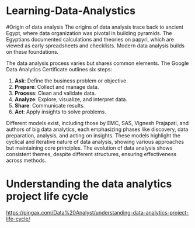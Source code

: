 # Learning-Data-Analystics

#Origin of data analysis 
The origins of data analysis trace back to ancient Egypt, where data organization was pivotal in building pyramids. The Egyptians documented calculations and theories on papyri, which are viewed as early spreadsheets and checklists. Modern data analysis builds on these foundations.

The data analysis process varies but shares common elements. The Google Data Analytics Certificate outlines six steps:

1. **Ask**: Define the business problem or objective.
2. **Prepare**: Collect and manage data.
3. **Process**: Clean and validate data.
4. **Analyze**: Explore, visualize, and interpret data.
5. **Share**: Communicate results.
6. **Act**: Apply insights to solve problems.

Different models exist, including those by EMC, SAS, Vignesh Prajapati, and authors of big data analytics, each emphasizing phases like discovery, data preparation, analysis, and acting on insights. These models highlight the cyclical and iterative nature of data analysis, showing various approaches but maintaining core principles. The evolution of data analysis shows consistent themes, despite different structures, ensuring effectiveness across methods.

# Understanding the data analytics project life cycle
https://pingax.com/Data%20Analyst/understanding-data-analytics-project-life-cycle/
